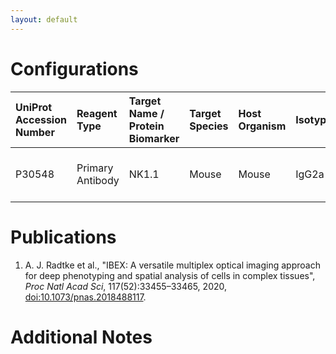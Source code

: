 ```yaml
---
layout: default
---
```


# Configurations

| UniProt Accession Number   | Reagent Type     | Target Name / Protein Biomarker   | Target Species   | Host Organism   | Isotype   | Clonality   | Vendor    |   Catalog Number | Conjugate   | RRID        | Availability   | Method        | Tissue Preservation               | Target Tissue   | Tissue State   | Detergent         | Antigen Retrieval Conditions   | Dye Inactivation Conditions      | Recommend   | Agree                                                        | Disagree   | Contributor                                                  | Notes   |
|:---------------------------|:-----------------|:----------------------------------|:-----------------|:----------------|:----------|:------------|:----------|-----------------:|:------------|:------------|:---------------|:--------------|:----------------------------------|:----------------|:---------------|:------------------|:-------------------------------|:---------------------------------|:------------|:-------------------------------------------------------------|:-----------|:-------------------------------------------------------------|:--------|
| P30548                     | Primary Antibody | NK1.1                             | Mouse            | Mouse           | IgG2a     | PK136       | BioLegend |           108731 | BV421       | AB_10895916 | Stock          | IBEX2D Manual | 1:4 Cytofix/Cytoperm Fixed Frozen | Lymph node      | NA             | 0.3% Triton-X-100 | NA                             | 1 mg/ml LiBH4 15 minutes + light | Yes         | [0000-0003-4379-8967](https://orcid.org/0000-0003-4379-8967)[[1](#publications)] | NA         | [0000-0003-4379-8967](https://orcid.org/0000-0003-4379-8967) |         |

# Publications
1. A. J. Radtke et al., "IBEX: A versatile multiplex optical imaging approach for deep phenotyping and spatial analysis of cells in complex tissues", *Proc Natl Acad Sci*, 117(52):33455–33465, 2020, [doi:10.1073/pnas.2018488117](https://doi.org/10.1073/pnas.2018488117).




# Additional Notes

<a name="notes"></a>
